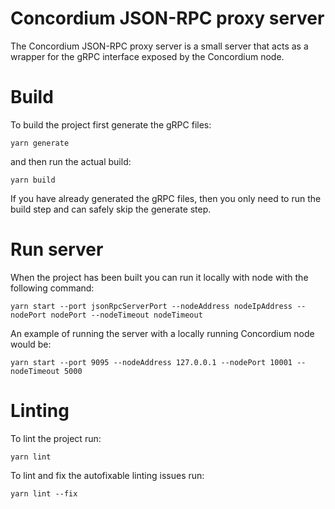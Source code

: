 # Concordium JSON-RPC proxy server

The Concordium JSON-RPC proxy server is a small server that acts as a wrapper for the gRPC interface exposed by the Concordium node.

# Build
To build the project first generate the gRPC files:
```
yarn generate
```
and then run the actual build:
```
yarn build
```
If you have already generated the gRPC files, then you only need to run the build step and can safely skip the generate step.

# Run server
When the project has been built you can run it locally with node with the following command:
```
yarn start --port jsonRpcServerPort --nodeAddress nodeIpAddress --nodePort nodePort --nodeTimeout nodeTimeout
```
An example of running the server with a locally running Concordium node would be:
```
yarn start --port 9095 --nodeAddress 127.0.0.1 --nodePort 10001 --nodeTimeout 5000
```

# Linting
To lint the project run:
```
yarn lint
```
To lint and fix the autofixable linting issues run:
```
yarn lint --fix
```
